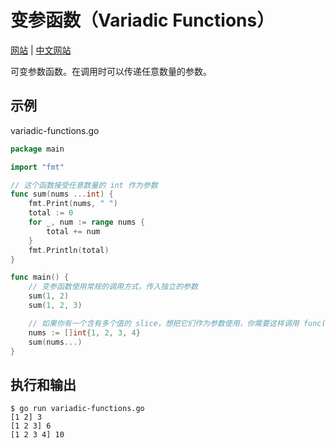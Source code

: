 # 变参函数（Variadic Functions）

[网站](https://gobyexample.com/variadic-functions) | [中文网站](https://gobyexample-cn.github.io/variadic-functions)

可变参数函数。在调用时可以传递任意数量的参数。

## 示例

variadic-functions.go

```go
package main

import "fmt"

// 这个函数接受任意数量的 int 作为参数
func sum(nums ...int) {
	fmt.Print(nums, " ")
	total := 0
	for _, num := range nums {
		total += num
	}
	fmt.Println(total)
}

func main() {
	// 变参函数使用常规的调用方式，传入独立的参数
	sum(1, 2)
	sum(1, 2, 3)

	// 如果你有一个含有多个值的 slice，想把它们作为参数使用，你需要这样调用 func(slice...)
	nums := []int{1, 2, 3, 4}
	sum(nums...)
}
```

## 执行和输出

```
$ go run variadic-functions.go
[1 2] 3
[1 2 3] 6
[1 2 3 4] 10
```
